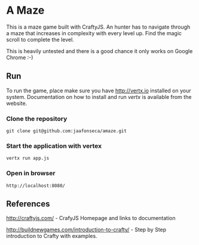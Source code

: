 A Maze
======

This is a maze game built with CraftyJS. An hunter has to navigate through a
maze that increases in complexity with every level up. Find the magic scroll
to complete the level.

This is heavily untested and there is a good chance it only works on Google Chrome :-)

Run
---
To run the game, place make sure you have http://vertx.io installed on your system. Documentation on
how to install and run _vertx_ is available from the website.

### Clone the repository
    git clone git@github.com:jaafonseca/amaze.git

### Start the application with vertex
    vertx run app.js

### Open in browser
    http://localhost:8080/



References
----------

http://craftyjs.com/ - CrafyJS Homepage and links to documentation

http://buildnewgames.com/introduction-to-crafty/ - Step by Step introduction to Crafty with examples.
